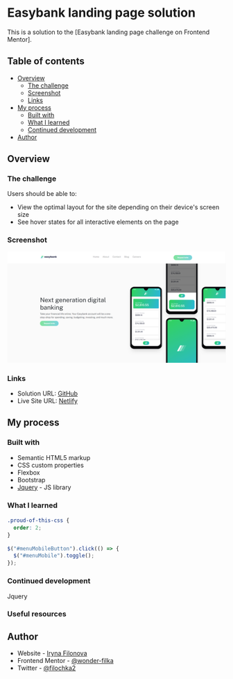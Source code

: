 # Easybank landing page solution

This is a solution to the [Easybank landing page challenge on Frontend Mentor].

## Table of contents

- [Overview](#overview)
  - [The challenge](#the-challenge)
  - [Screenshot](#screenshot)
  - [Links](#links)
- [My process](#my-process)
  - [Built with](#built-with)
  - [What I learned](#what-i-learned)
  - [Continued development](#continued-development)
- [Author](#author)

## Overview

### The challenge

Users should be able to:

- View the optimal layout for the site depending on their device's screen size
- See hover states for all interactive elements on the page

### Screenshot

![](./Screenshot.png)

### Links

- Solution URL: [GitHub](https://github.com/wonder-filka/Easybank-landing-page)
- Live Site URL: [Netlify](https://mellifluous-scone-932faf.netlify.app/)

## My process

### Built with

- Semantic HTML5 markup
- CSS custom properties
- Flexbox
- Bootstrap
- [Jquery](https://jquery.com/) - JS library

### What I learned

```css
.proud-of-this-css {
  order: 2;
}
```

```js
$("#menuMobileButton").click(() => {
  $("#menuMobile").toggle();
});
```

### Continued development

Jquery

### Useful resources

## Author

- Website - [Iryna Filonova](https://sensational-cactus-93a152.netlify.app/)
- Frontend Mentor - [@wonder-filka](https://www.frontendmentor.io/profile/wonder-filka)
- Twitter - [@filochka2](https://twitter.com/filochka2)
